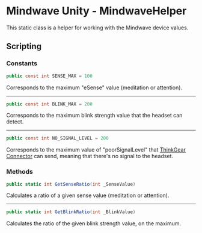 # Mindwave Unity - MindwaveHelper

This static class is a helper for working with the Mindwave device values.

## Scripting

### Constants

```csharp
public const int SENSE_MAX = 100
```

Corresponds to the maximum "eSense" value (meditation or attention).

---

```csharp
public const int BLINK_MAX = 200
```

Corresponds to the maximum blink strength value that the headset can detect.

---

```csharp
public const int NO_SIGNAL_LEVEL = 200
```

Corresponds to the maximum value of "poorSignalLevel" that [ThinkGear Connector](http://developer.neurosky.com/docs/doku.php?id=thinkgear_connector_tgc) can send, meaning that there's no signal to the headset.

### Methods

```csharp
public static int GetSenseRatio(int _SenseValue)
```

Calculates a ratio of a given sense value (meditation or attention).

---

```csharp
public static int GetBlinkRatio(int _BlinkValue)
```

Calculates the ratio of the given blink strength value, on the maximum.
